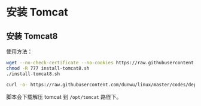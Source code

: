 # 安装 Tomcat

## 安装 Tomcat8

使用方法：

```sh
wget --no-check-certificate --no-cookies https://raw.githubusercontent.com/dunwu/linux/master/codes/deploy/tool/tomcat/install-tomcat8.sh
chmod -R 777 install-tomcat8.sh
./install-tomcat8.sh

curl -o- https://raw.githubusercontent.com/dunwu/linux/master/codes/deploy/tool/tomcat/install-tomcat8.sh | bash
```

脚本会下载解压 tomcat 到 `/opt/tomcat` 路径下。
